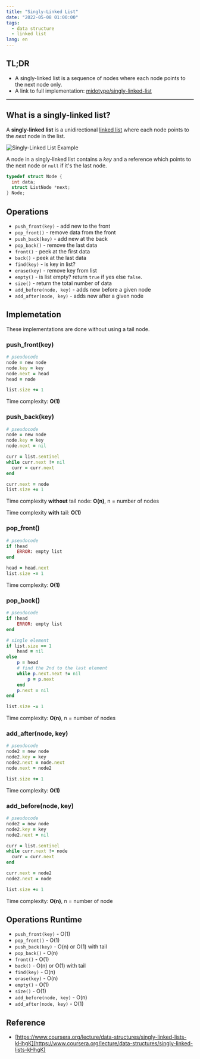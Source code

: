 ```yaml
---
title: "Singly-Linked List"
date: "2022-05-08 01:00:00"
tags: 
  - data structure
  - linked list
lang: en
---
```


## TL;DR
- A singly-linked list is a sequence of nodes where each node points to the next node only.
- A link to full implementation: [midotype/singly-linked-list](https://github.com/midotype/DataStructures-and-Algorithms/tree/main/02-linkedlists/singly-linked-list)

---

## What is a singly-linked list?
A **singly-linked list** is a unidirectional [linked list](../en//what-is-linked-list) where each node points to the *next* node in the list.

![Singly-Linked List Example](/images/posts/what-is-linked-list/linkedlist-example.png)

A node in a singly-linked list contains a *key* and a reference which points to the next node or `null` if it's the last node.

```c
typedef struct Node {
  int data;
  struct ListNode *next;
} Node;
```

## Operations
- `push_front(key)` - add new to the front
- `pop_front()` - remove data from the front
- `push_back(key)` - add new at the back
- `pop_back()` - remove the last data
- `front()` - peek at the first data
- `back()` - peek at the last data
- `find(key)` - is key in list?
- `erase(key)` - remove key from list
- `empty()` - is list empty? return `true` if yes else `false`.
- `size()` - return the total number of data
- `add_before(node, key)` - adds new before a given node
- `add_after(node, key)` - adds new after a given node

## Implemetation
These implementations are done without using a tail node.

### push_front(key)
```rb
# pseudocode
node = new node
node.key = key
node.next = head
head = node

list.size += 1
```

Time complexity: **O(1)**

### push_back(key)
```rb
# pseudocode
node = new node
node.key = key
node.next = nil

curr = list.sentinel
while curr.next != nil
  curr = curr.next
end

curr.next = node
list.size += 1
```

Time complexity **without** tail node: **O(n)**, n = number of nodes

Time complexity **with** tail: **O(1)**

### pop_front()
```rb
# pseudocode
if !head
	ERROR: empty list
end

head = head.next
list.size -= 1
```

Time complexity: **O(1)**

### pop_back()
```rb
# pseudocode
if !head 
	ERROR: empty list
end

# single element
if list.size == 1
	head = nil
else
	p = head
	# find the 2nd to the last element
	while p.next.next != nil
		p = p.next
	end
	p.next = nil
end

list.size -= 1
```

Time complexity: **O(n)**, n = number of nodes


### add_after(node, key)
```rb
# pseudocode
node2 = new node
node2.key = key
node2.next = node.next
node.next = node2

list.size += 1
```

Time complexity: **O(1)**

### add_before(node, key)
```rb
# pseudocode
node2 = new node
node2.key = key
node2.next = nil

curr = list.sentinel
while curr.next != node
  curr = curr.next
end

curr.next = node2
node2.next = node

list.size += 1
```

Time complexity: **O(n)**, n = number of node

## Operations Runtime
- `push_front(key)` - O(1)
- `pop_front()` -  O(1)
- `push_back(key)` -  O(n) or O(1) with tail
- `pop_back()` - O(n)
- `front()` -  O(1)
- `back()` -  O(n) or O(1) with tail
- `find(key)` -  O(n)
- `erase(key)` - O(n)
- `empty()` - O(1)
- `size()` - O(1)
- `add_before(node, key)` - O(n)
- `add_after(node, key)` - O(1)

## Reference
- [https://www.coursera.org/lecture/data-structures/singly-linked-lists-kHhgK](https://www.coursera.org/lecture/data-structures/singly-linked-lists-kHhgK)